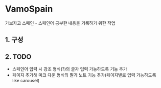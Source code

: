 # VamoSpain
가보자고 스페인 - 스페인어 공부한 내용을 기록하기 위한 작업

## 1. 구성

## 2. TODO
- 스페인어 입력 시 강조 형식(?)의 글자 입력 가능하도록 기능 추가
- 페이지 추가해 마크 다운 형식의 필기 노트 기능 추가(페이지별로 입력 가능하도록 like carousel)
